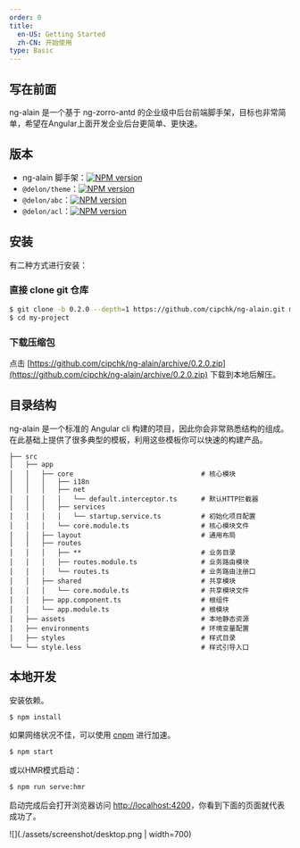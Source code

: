 ```yaml
---
order: 0
title:
  en-US: Getting Started
  zh-CN: 开始使用
type: Basic
---
```


## 写在前面

ng-alain 是一个基于 ng-zorro-antd 的企业级中后台前端脚手架，目标也非常简单，希望在Angular上面开发企业后台更简单、更快速。

## 版本

- ng-alain 脚手架：[![NPM version](https://img.shields.io/npm/v/ng-alain.svg)](https://www.npmjs.com/package/ng-alain)
- `@delon/theme`：[![NPM version](https://img.shields.io/npm/v/@delon/theme.svg)](https://www.npmjs.com/package/@delon/theme)
- `@delon/abc`：[![NPM version](https://img.shields.io/npm/v/@delon/abc.svg)](https://www.npmjs.com/package/@delon/abc)
- `@delon/acl`：[![NPM version](https://img.shields.io/npm/v/@delon/acl.svg)](https://www.npmjs.com/package/@delon/acl)

## 安装

有二种方式进行安装：

### 直接 clone git 仓库

```bash
$ git clone -b 0.2.0 --depth=1 https://github.com/cipchk/ng-alain.git my-project
$ cd my-project
```

### 下载压缩包

点击 [https://github.com/cipchk/ng-alain/archive/0.2.0.zip](https://github.com/cipchk/ng-alain/archive/0.2.0.zip) 下载到本地后解压。

## 目录结构

ng-alain 是一个标准的 Angular cli 构建的项目，因此你会非常熟悉结构的组成。在此基础上提供了很多典型的模板，利用这些模板你可以快速的构建产品。

```
├── src
│   ├── app
│   │   ├── core                                # 核心模块
│   │   │   ├── i18n
│   │   │   ├── net
│   │   │   │   └── default.interceptor.ts      # 默认HTTP拦截器
│   │   │   ├── services
│   │   │   │   └── startup.service.ts          # 初始化项目配置
│   │   │   └── core.module.ts                  # 核心模块文件
│   │   ├── layout                              # 通用布局
│   │   ├── routes
│   │   │   ├── **                              # 业务目录
│   │   │   ├── routes.module.ts                # 业务路由模块
│   │   │   └── routes.ts                       # 业务路由注册口
│   │   ├── shared                              # 共享模块
│   │   │   └── core.module.ts                  # 共享模块文件
│   │   ├── app.component.ts                    # 根组件
│   │   └── app.module.ts                       # 根模块
│   ├── assets                                  # 本地静态资源
│   ├── environments                            # 环境变量配置
│   ├── styles                                  # 样式目录
└── └── style.less                              # 样式引导入口
```

## 本地开发

安装依赖。

```bash
$ npm install
```

如果网络状况不佳，可以使用 [cnpm](https://cnpmjs.org/) 进行加速。

```bash
$ npm start
```

或以HMR模式启动：

```bash
$ npm run serve:hmr
```

启动完成后会打开浏览器访问 [http://localhost:4200](http://localhost:4200)，你看到下面的页面就代表成功了。

![](./assets/screenshot/desktop.png | width=700)
